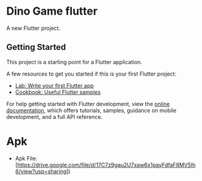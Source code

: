 # Dino Game flutter

A new Flutter project.

## Getting Started

This project is a starting point for a Flutter application.

A few resources to get you started if this is your first Flutter project:

- [Lab: Write your first Flutter app](https://docs.flutter.dev/get-started/codelab)
- [Cookbook: Useful Flutter samples](https://docs.flutter.dev/cookbook)

For help getting started with Flutter development, view the
[online documentation](https://docs.flutter.dev/), which offers tutorials,
samples, guidance on mobile development, and a full API reference.
# Apk 
- Apk File:
[https://drive.google.com/file/d/17C7z9gau2U7xaw6x1payFdfaF8MV5Ih6/view?usp=sharing])

